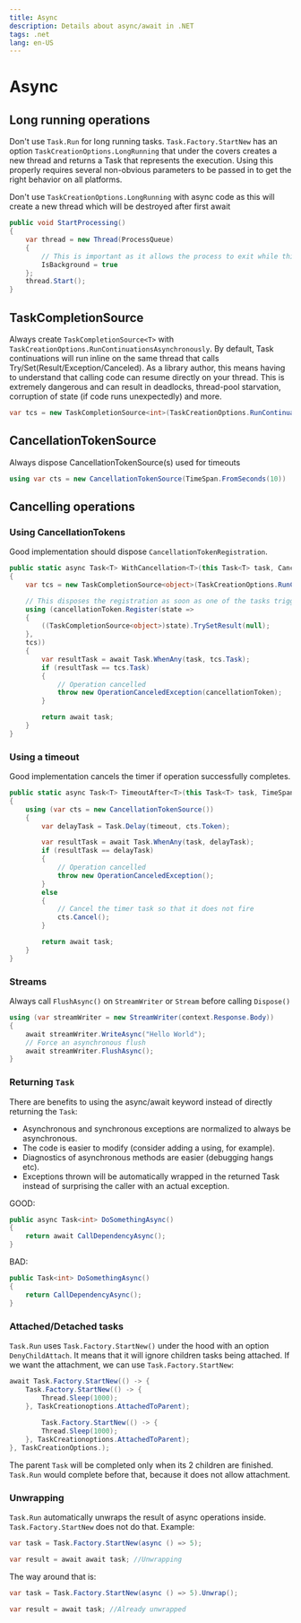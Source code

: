 ```yaml
---
title: Async
description: Details about async/await in .NET
tags: .net
lang: en-US
---
```


# Async

## Long running operations

Don't use `Task.Run` for long running tasks. `Task.Factory.StartNew` has an
option `TaskCreationOptions.LongRunning` that under the covers creates a new
thread and returns a Task that represents the  execution. Using this properly
requires several non-obvious parameters to be  passed in to get the right
behavior on all platforms.

Don't use `TaskCreationOptions.LongRunning` with async code as this will create
a new thread which will be destroyed after first await

```csharp
public void StartProcessing()
{
    var thread = new Thread(ProcessQueue) 
    {
        // This is important as it allows the process to exit while this thread is running
        IsBackground = true
    };
    thread.Start();
}
```

## TaskCompletionSource

Always create `TaskCompletionSource<T>` with
`TaskCreationOptions.RunContinuationsAsynchronously`. By default, Task
continuations will run inline on the same thread that calls
Try/Set(Result/Exception/Canceled). As a library author, this means having to
understand that calling code can resume directly on your thread. This is
extremely dangerous and can result in deadlocks, thread-pool starvation,
corruption of state (if code runs unexpectedly) and more.

```csharp
var tcs = new TaskCompletionSource<int>(TaskCreationOptions.RunContinuationsAsynchronously);
```

## CancellationTokenSource

Always dispose CancellationTokenSource(s) used for timeouts

```csharp
using var cts = new CancellationTokenSource(TimeSpan.FromSeconds(10))
```

## Cancelling operations

### Using CancellationTokens

Good implementation should dispose `CancellationTokenRegistration`.

```csharp
public static async Task<T> WithCancellation<T>(this Task<T> task, CancellationToken cancellationToken)
{
    var tcs = new TaskCompletionSource<object>(TaskCreationOptions.RunContinuationsAsynchronously);

    // This disposes the registration as soon as one of the tasks trigger
    using (cancellationToken.Register(state =>
    {
        ((TaskCompletionSource<object>)state).TrySetResult(null);
    },
    tcs))
    {
        var resultTask = await Task.WhenAny(task, tcs.Task);
        if (resultTask == tcs.Task)
        {
            // Operation cancelled
            throw new OperationCanceledException(cancellationToken);
        }

        return await task;
    }
}
```

### Using a timeout

Good implementation cancels the timer if operation successfully completes.

```csharp
public static async Task<T> TimeoutAfter<T>(this Task<T> task, TimeSpan timeout)
{
    using (var cts = new CancellationTokenSource())
    {
        var delayTask = Task.Delay(timeout, cts.Token);

        var resultTask = await Task.WhenAny(task, delayTask);
        if (resultTask == delayTask)
        {
            // Operation cancelled
            throw new OperationCanceledException();
        }
        else
        {
            // Cancel the timer task so that it does not fire
            cts.Cancel();
        }

        return await task;
    }
}
```

### Streams

Always call `FlushAsync()` on `StreamWriter` or `Stream` before calling
`Dispose()`

```csharp
using (var streamWriter = new StreamWriter(context.Response.Body))
{
    await streamWriter.WriteAsync("Hello World");
    // Force an asynchronous flush
    await streamWriter.FlushAsync();
}
```

### Returning `Task`

There are benefits to using the async/await keyword instead of directly
returning the `Task`:

- Asynchronous and synchronous exceptions are normalized to always be
  asynchronous.
- The code is easier to modify (consider adding a using, for example).
- Diagnostics of asynchronous methods are easier (debugging hangs etc).
- Exceptions thrown will be automatically wrapped in the returned Task instead
  of surprising the caller with an actual exception.

GOOD:

```csharp
public async Task<int> DoSomethingAsync()
{
    return await CallDependencyAsync();
}
```

BAD:

```csharp
public Task<int> DoSomethingAsync()
{
    return CallDependencyAsync();
}
```

### Attached/Detached tasks

`Task.Run` uses `Task.Factory.StartNew()` under the hood with an option
`DenyChildAttach`. It means that it will ignore children tasks being attached.
If we want the attachment, we can use `Task.Factory.StartNew`:

```csharp
await Task.Factory.StartNew(() -> {
    Task.Factory.StartNew(() -> {
        Thread.Sleep(1000);
    }, TaskCreationoptions.AttachedToParent);
    
        Task.Factory.StartNew(() -> {
        Thread.Sleep(1000);
    }, TaskCreationoptions.AttachedToParent);
}, TaskCreationOptions.);
```

The parent `Task` will be completed only when its 2 children are finished.
`Task.Run` would complete before that, because it does not allow attachment.

### Unwrapping

`Task.Run` automatically unwraps the result of async operations inside.
`Task.Factory.StartNew` does not do that. Example:

```csharp
var task = Task.Factory.StartNew(async () => 5);

var result = await await task; //Unwrapping
```

The way around that is:

```csharp
var task = Task.Factory.StartNew(async () => 5).Unwrap();

var result = await task; //Already unwrapped
```
